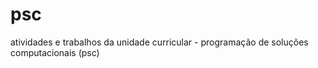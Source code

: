 # psc
atividades e trabalhos da unidade curricular - programação de soluções computacionais (psc)  
